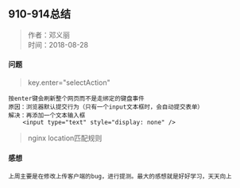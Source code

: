 ## 910-914总结

> 作者：邓义丽  
> 时间：2018-08-28

#### 问题

> key.enter="selectAction"
    
    按enter键会刷新整个网页而不是走绑定的键盘事件
    原因：浏览器默认提交行为（只有一个input文本框时，会自动提交表单）
    解决：再添加一个文本输入框
        <input type="text" style="display: none" />
        
> nginx location匹配规则

#### 感想
    
    上周主要是在修改上传客户端的bug，进行提测。最大的感想就是好好学习，天天向上

